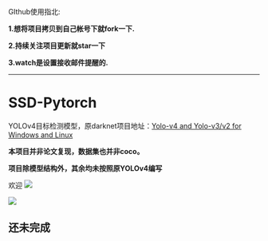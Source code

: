 GIthub使用指北:

**1.想将项目拷贝到自己帐号下就fork一下.**

**2.持续关注项目更新就star一下**

**3.watch是设置接收邮件提醒的.**

---

# SSD-Pytorch 

YOLOv4目标检测模型，原darknet项目地址：[Yolo-v4 and Yolo-v3/v2 for Windows and Linux](https://github.com/AlexeyAB/darknet)

**本项目并非论文复现，数据集也并非coco。**

**项目除模型结构外，其余均未按照原YOLOv4编写**


欢迎
[![](https://img.shields.io/github/stars/yatengLG/YOLOv4-Pytorch.svg)](https://github.com/yatengLG/YOLOv4-Pytorch/stargazers) 

[![](https://img.shields.io/github/forks/yatengLG/YOLOv4-Pytorch.svg)](https://github.com/yatengLG/YOLOv4-Pytorch/network/members)

## 还未完成